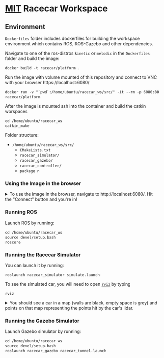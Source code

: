 # [MIT](https://github.com/mit-racecar) Racecar Workspace

## Environment

`Dockerfiles` folder includes dockerfiles for building the workspace environment which contains ROS, ROS-Gazebo and other dependencies.

Navigate to one of the ros-distros `kinetic` or `melodic` in the `Dockerfiles` folder and build the image:

```
docker build -t racecar/platform .
```

Run the image with volume mounted of this repository and connect to VNC with your browser https://localhost:6080/

```
docker run -v "`pwd`:/home/ubuntu/racecar_ws/src/" -it --rm -p 6080:80 racecar/platform
```

After the image is mounted ssh into the container and build the catkin worspaces

```
cd /home/ubuntu/racecar_ws
catkin_make
```

Folder structure:

- `/home/ubuntu/racecar_ws/src/`
  - `CMakeLists.txt`
  - `racecar_simulator/`
  - `racecar_gazebo/`
  - `racecar_controller/`
  - `package n`

### Using the Image in the browser

<details>
<summary>To use the image in the browser, navigate to http://localhost:6080/. Hit the "Connect" button and you're in!</summary>

![VM](assets/img/vm.png)

</details>

### Running ROS

Launch ROS by running:

```
cd /home/ubuntu/racecar_ws
source devel/setup.bash
roscore
```

### Running the Racecar Simulator

You can launch it by running:

    roslaunch racecar_simulator simulate.launch

To see the simulated car, you will need to open [`rviz`](http://wiki.ros.org/rviz) by typing

    rviz

<details>
<summary>You should see a car in a map (walls are black, empty space is grey) and points on that map representing the points hit by the car's lidar. </summary>

![The racecar in the starting position](https://raw.githubusercontent.com/mit-racecar/racecar_simulator/master/media/racecar_simulator_rviz_1.png)

</details>

### Running the Gazebo Simulator

Launch Gazebo simulator by running:

```
cd /home/ubuntu/racecar_ws
source devel/setup.bash
roslaunch racecar_gazebo racecar_tunnel.launch
```
